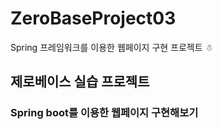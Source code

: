 # ZeroBaseProject03
Spring 프레임워크를 이용한 웹페이지 구현 프로젝트 ☃︎

## 제로베이스 실습 프로젝트 
### Spring boot를 이용한 웹페이지 구현해보기
